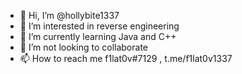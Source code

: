 - 👋 Hi, I’m @hollybite1337
- 👀 I’m interested in reverse engineering
- 🌱 I’m currently learning Java and C++
- 💞️ I’m not looking to collaborate
- 📫 How to reach me f1lat0v#7129 , t.me/f1lat0v1337
<!---
hollybite1337/hollybite1337 is a ✨ special ✨ repository because its `README.md` (this file) appears on your GitHub profile.
You can click the Preview link to take a look at your changes.
--->
